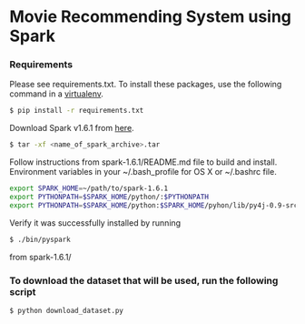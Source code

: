 # Movie Recommending System using Spark

### Requirements
Please see requirements.txt.
To install these packages, use the following command in a <a href="http://docs.python-guide.org/en/latest/dev/virtualenvs/" target="_blank"> virtualenv</a>.
```bash
$ pip install -r requirements.txt
```
Download Spark v1.6.1 from <a href="http://spark.apache.org/downloads.html"> here</a>.
```bash
$ tar -xf <name_of_spark_archive>.tar
```
Follow instructions from spark-1.6.1/README.md file to build and install.
Environment variables in your ~/.bash_profile for OS X or ~/.bashrc file.
```bash
export SPARK_HOME=~/path/to/spark-1.6.1
export PYTHONPATH=$SPARK_HOME/python/:$PYTHONPATH
export PYTHONPATH=$SPARK_HOME/python:$SPARK_HOME/pyhon/lib/py4j-0.9-src.zip:$PYTHONPATH
```
Verify it was successfully installed by running 
```bash
$ ./bin/pyspark
```
from spark-1.6.1/
<br />
### To download the dataset that will be used, run the following script
```bash
$ python download_dataset.py
```

